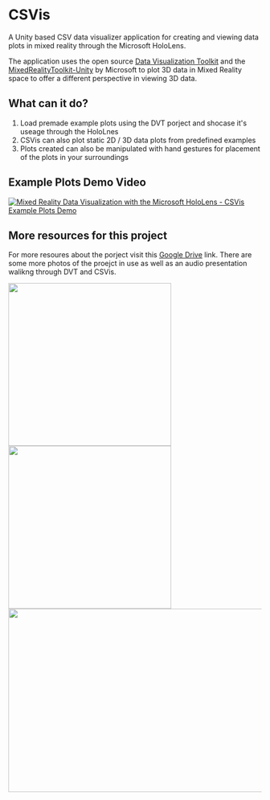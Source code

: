 # CSVis
  A Unity based CSV data visualizer application for creating and viewing data plots in mixed reality through the Microsoft HoloLens. 

  The application uses the open source [Data Visualization Toolkit](https://github.com/jman19/DataVisualizationPlotter) and the 
  [MixedRealityToolkit-Unity](https://github.com/Microsoft/MixedRealityToolkit-Unity/releases) by Microsoft to plot 3D data in Mixed Reality space to offer a different perspective in viewing 3D data.

## What can it do?
  1. Load premade example plots using the DVT porject and shocase it's useage through the HoloLnes
  1. CSVis can also plot static 2D / 3D data plots from predefined examples
  1. Plots created can also be manipulated with hand gestures for placement of the plots in your surroundings

## Example Plots Demo Video 
[![Mixed Reality Data Visualization with the Microsoft HoloLens - CSVis Example Plots Demo](https://i.imgur.com/1P8wPl5.png)](https://www.youtube.com/watch?v=XfnRXGWA0xU&feature=emb_logo "Mixed Reality Data Visualization with the Microsoft HoloLens - CSVis Example Plots Demo")

## More resources for this project
For more resoures about the porject visit this [Google Drive](https://drive.google.com/drive/folders/1uR_geAFZh6MCw09Hn5HQ2a-pCLXNhcbJ) link. There are some more photos of the proejct in use as well as an audio presentation walikng through DVT and CSVis.

<img src="https://i.imgur.com/45nOaU9.jpg" width="324" height="324"><img src="https://i.imgur.com/1Zo1bSG.jpg" width="324" height="324">
<img src="https://i.imgur.com/LyyuP3g.jpg" width="648" height="365">
